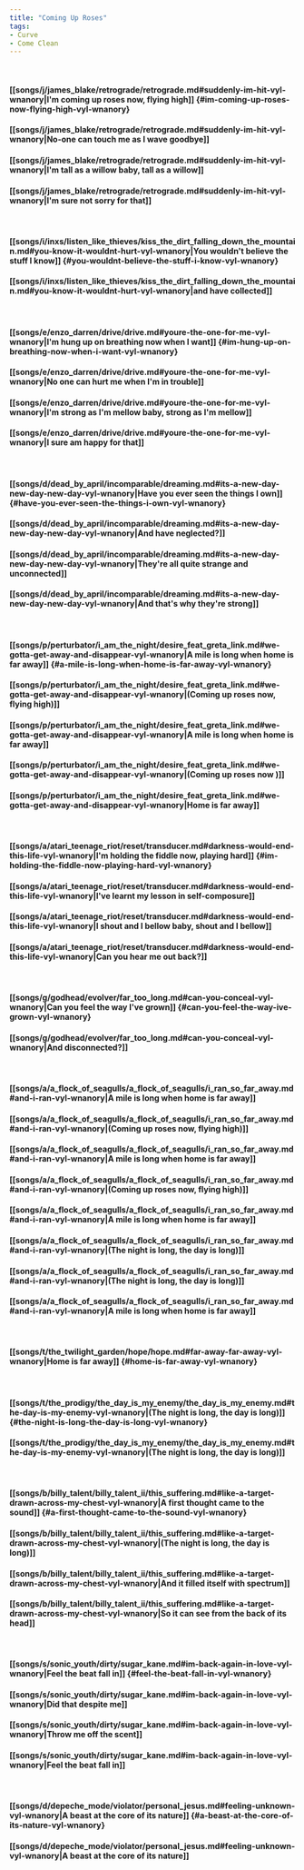 ```yaml
---
title: "Coming Up Roses"
tags:
- Curve
- Come Clean
---
```

&nbsp;
#### [[songs/j/james_blake/retrograde/retrograde.md#suddenly-im-hit-vyl-wnanory|I'm coming up roses now, flying high]] {#im-coming-up-roses-now-flying-high-vyl-wnanory}
#### [[songs/j/james_blake/retrograde/retrograde.md#suddenly-im-hit-vyl-wnanory|No-one can touch me as I wave goodbye]]
#### [[songs/j/james_blake/retrograde/retrograde.md#suddenly-im-hit-vyl-wnanory|I'm tall as a willow baby, tall as a willow]]
#### [[songs/j/james_blake/retrograde/retrograde.md#suddenly-im-hit-vyl-wnanory|I'm sure not sorry for that]]
&nbsp;
#### [[songs/i/inxs/listen_like_thieves/kiss_the_dirt_falling_down_the_mountain.md#you-know-it-wouldnt-hurt-vyl-wnanory|You wouldn't believe the stuff I know]] {#you-wouldnt-believe-the-stuff-i-know-vyl-wnanory}
#### [[songs/i/inxs/listen_like_thieves/kiss_the_dirt_falling_down_the_mountain.md#you-know-it-wouldnt-hurt-vyl-wnanory|and have collected]]
&nbsp;
#### [[songs/e/enzo_darren/drive/drive.md#youre-the-one-for-me-vyl-wnanory|I'm hung up on breathing now when I want]] {#im-hung-up-on-breathing-now-when-i-want-vyl-wnanory}
#### [[songs/e/enzo_darren/drive/drive.md#youre-the-one-for-me-vyl-wnanory|No one can hurt me when I'm in trouble]]
#### [[songs/e/enzo_darren/drive/drive.md#youre-the-one-for-me-vyl-wnanory|I'm strong as I'm mellow baby, strong as I'm mellow]]
#### [[songs/e/enzo_darren/drive/drive.md#youre-the-one-for-me-vyl-wnanory|I sure am happy for that]]
&nbsp;
#### [[songs/d/dead_by_april/incomparable/dreaming.md#its-a-new-day-new-day-new-day-vyl-wnanory|Have you ever seen the things I own]] {#have-you-ever-seen-the-things-i-own-vyl-wnanory}
#### [[songs/d/dead_by_april/incomparable/dreaming.md#its-a-new-day-new-day-new-day-vyl-wnanory|And have neglected?]]
#### [[songs/d/dead_by_april/incomparable/dreaming.md#its-a-new-day-new-day-new-day-vyl-wnanory|They're all quite strange and unconnected]]
#### [[songs/d/dead_by_april/incomparable/dreaming.md#its-a-new-day-new-day-new-day-vyl-wnanory|And that's why they're strong]]
&nbsp;
#### [[songs/p/perturbator/i_am_the_night/desire_feat_greta_link.md#we-gotta-get-away-and-disappear-vyl-wnanory|A mile is long when home is far away]] {#a-mile-is-long-when-home-is-far-away-vyl-wnanory}
#### [[songs/p/perturbator/i_am_the_night/desire_feat_greta_link.md#we-gotta-get-away-and-disappear-vyl-wnanory|(Coming up roses now, flying high)]]
#### [[songs/p/perturbator/i_am_the_night/desire_feat_greta_link.md#we-gotta-get-away-and-disappear-vyl-wnanory|A mile is long when home is far away]]
#### [[songs/p/perturbator/i_am_the_night/desire_feat_greta_link.md#we-gotta-get-away-and-disappear-vyl-wnanory|(Coming up roses now )]]
#### [[songs/p/perturbator/i_am_the_night/desire_feat_greta_link.md#we-gotta-get-away-and-disappear-vyl-wnanory|Home is far away]]
&nbsp;
#### [[songs/a/atari_teenage_riot/reset/transducer.md#darkness-would-end-this-life-vyl-wnanory|I'm holding the fiddle now, playing hard]] {#im-holding-the-fiddle-now-playing-hard-vyl-wnanory}
#### [[songs/a/atari_teenage_riot/reset/transducer.md#darkness-would-end-this-life-vyl-wnanory|I've learnt my lesson in self-composure]]
#### [[songs/a/atari_teenage_riot/reset/transducer.md#darkness-would-end-this-life-vyl-wnanory|I shout and I bellow baby, shout and I bellow]]
#### [[songs/a/atari_teenage_riot/reset/transducer.md#darkness-would-end-this-life-vyl-wnanory|Can you hear me out back?]]
&nbsp;
#### [[songs/g/godhead/evolver/far_too_long.md#can-you-conceal-vyl-wnanory|Can you feel the way I've grown]] {#can-you-feel-the-way-ive-grown-vyl-wnanory}
#### [[songs/g/godhead/evolver/far_too_long.md#can-you-conceal-vyl-wnanory|And disconnected?]]
&nbsp;
#### [[songs/a/a_flock_of_seagulls/a_flock_of_seagulls/i_ran_so_far_away.md#and-i-ran-vyl-wnanory|A mile is long when home is far away]]
#### [[songs/a/a_flock_of_seagulls/a_flock_of_seagulls/i_ran_so_far_away.md#and-i-ran-vyl-wnanory|(Coming up roses now, flying high)]]
#### [[songs/a/a_flock_of_seagulls/a_flock_of_seagulls/i_ran_so_far_away.md#and-i-ran-vyl-wnanory|A mile is long when home is far away]]
#### [[songs/a/a_flock_of_seagulls/a_flock_of_seagulls/i_ran_so_far_away.md#and-i-ran-vyl-wnanory|(Coming up roses now, flying high)]]
#### [[songs/a/a_flock_of_seagulls/a_flock_of_seagulls/i_ran_so_far_away.md#and-i-ran-vyl-wnanory|A mile is long when home is far away]]
#### [[songs/a/a_flock_of_seagulls/a_flock_of_seagulls/i_ran_so_far_away.md#and-i-ran-vyl-wnanory|(The night is long, the day is long)]]
#### [[songs/a/a_flock_of_seagulls/a_flock_of_seagulls/i_ran_so_far_away.md#and-i-ran-vyl-wnanory|(The night is long, the day is long)]]
#### [[songs/a/a_flock_of_seagulls/a_flock_of_seagulls/i_ran_so_far_away.md#and-i-ran-vyl-wnanory|A mile is long when home is far away]]
&nbsp;
#### [[songs/t/the_twilight_garden/hope/hope.md#far-away-far-away-vyl-wnanory|Home is far away]] {#home-is-far-away-vyl-wnanory}
&nbsp;
#### [[songs/t/the_prodigy/the_day_is_my_enemy/the_day_is_my_enemy.md#the-day-is-my-enemy-vyl-wnanory|(The night is long, the day is long)]] {#the-night-is-long-the-day-is-long-vyl-wnanory}
#### [[songs/t/the_prodigy/the_day_is_my_enemy/the_day_is_my_enemy.md#the-day-is-my-enemy-vyl-wnanory|(The night is long, the day is long)]]
&nbsp;
#### [[songs/b/billy_talent/billy_talent_ii/this_suffering.md#like-a-target-drawn-across-my-chest-vyl-wnanory|A first thought came to the sound]] {#a-first-thought-came-to-the-sound-vyl-wnanory}
#### [[songs/b/billy_talent/billy_talent_ii/this_suffering.md#like-a-target-drawn-across-my-chest-vyl-wnanory|(The night is long, the day is long)]]
#### [[songs/b/billy_talent/billy_talent_ii/this_suffering.md#like-a-target-drawn-across-my-chest-vyl-wnanory|And it filled itself with spectrum]]
#### [[songs/b/billy_talent/billy_talent_ii/this_suffering.md#like-a-target-drawn-across-my-chest-vyl-wnanory|So it can see from the back of its head]]
&nbsp;
#### [[songs/s/sonic_youth/dirty/sugar_kane.md#im-back-again-in-love-vyl-wnanory|Feel the beat fall in]] {#feel-the-beat-fall-in-vyl-wnanory}
#### [[songs/s/sonic_youth/dirty/sugar_kane.md#im-back-again-in-love-vyl-wnanory|Did that despite me]]
#### [[songs/s/sonic_youth/dirty/sugar_kane.md#im-back-again-in-love-vyl-wnanory|Throw me off the scent]]
#### [[songs/s/sonic_youth/dirty/sugar_kane.md#im-back-again-in-love-vyl-wnanory|Feel the beat fall in]]
&nbsp;
#### [[songs/d/depeche_mode/violator/personal_jesus.md#feeling-unknown-vyl-wnanory|A beast at the core of its nature]] {#a-beast-at-the-core-of-its-nature-vyl-wnanory}
#### [[songs/d/depeche_mode/violator/personal_jesus.md#feeling-unknown-vyl-wnanory|A beast at the core of its nature]]
